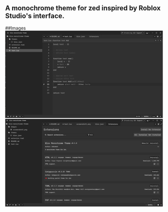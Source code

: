 ## A monochrome theme for zed inspired by Roblox Studio's interface.


##Images
![alt text](Images/screenshot1.png "Screenshot")
![alt text](Images/screenshot2.png "Screenshot2")
